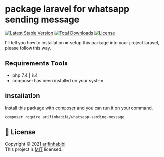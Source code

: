 
# package laravel for whatsapp sending message

[![Latest Stable Version](http://poser.pugx.org/arifinhabibi/whatsapp-sending-message/v/stable.svg)](https://packagist.org/packages/arifinhabibi/whatsapp-sending-message) [![Total Downloads](http://poser.pugx.org/arifinhabibi/whatsapp-sending-message/downloads)](https://packagist.org/packages/arifinhabibi/whatsapp-sending-message) [![License](http://poser.pugx.org/arifinhabibi/whatsapp-sending-message/LICENSE)](https://packagist.org/packages/arifinhabibi/whatsapp-sending-message)

I'll tell you how to installation or setup this package into your project laravel, please follow this way.

## Requirements Tools

- php 7.4 | 8.4
- composer has been installed on your system

## Installation

Install this package with [composer](https://getcomposer.org/) and you can run it on your command.

```bash
composer require arifinhabibi/whatsapp-sending-message
```
    

## 📝 License

Copyright © 2021 [arifinhabibi](https://github.com/arifinhabibi). <br />
This project is [MIT](https://github.com/arifinhabibi/whatsapp-sending-message/LICENSE) licensed.
